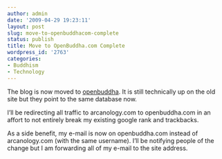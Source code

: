 ```yaml
---
author: admin
date: '2009-04-29 19:23:11'
layout: post
slug: move-to-openbuddhacom-complete
status: publish
title: Move to OpenBuddha.com Complete
wordpress_id: '2763'
categories:
- Buddhism
- Technology
---
```

<p>The blog is now moved to <a href="http://openbuddha.com">openbuddha</a>. It is still technically up on the old site but they point to the same database now.</p>
<p>I&#8217;ll be redirecting all traffic to arcanology.com to openbuddha.com in an affort to not entirely break my existing google rank and trackbacks. </p>
<p>As a side benefit, my e-mail is now on openbuddha.com instead of arcanology.com (with the same username). I&#8217;ll be notifying people of the change but I am forwarding all of my e-mail to the site address.</p>
